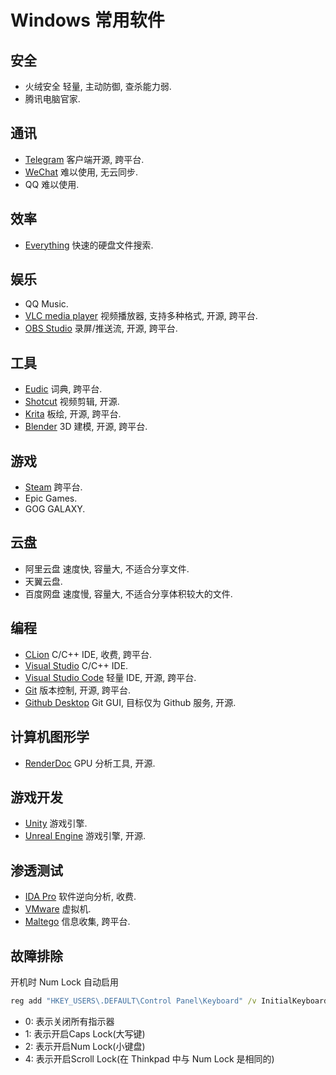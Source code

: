 # Windows 常用软件

## 安全

- 火绒安全 轻量, 主动防御, 查杀能力弱.
- 腾讯电脑官家.

## 通讯

- [Telegram] 客户端开源, 跨平台.
- [WeChat] 难以使用, 无云同步.
- QQ 难以使用.

## 效率

- [Everything] 快速的硬盘文件搜索.

## 娱乐

- QQ Music.
- [VLC media player] 视频播放器, 支持多种格式, 开源, 跨平台.
- [OBS Studio] 录屏/推送流, 开源, 跨平台.

## 工具

- [Eudic] 词典, 跨平台.
- [Shotcut] 视频剪辑, 开源.
- [Krita] 板绘, 开源, 跨平台.
- [Blender] 3D 建模, 开源, 跨平台.

## 游戏

- [Steam] 跨平台.
- Epic Games.
- GOG GALAXY.

## 云盘

- 阿里云盘 速度快, 容量大, 不适合分享文件.
- 天翼云盘.
- 百度网盘 速度慢, 容量大, 不适合分享体积较大的文件.

## 编程

- [CLion] C/C++ IDE, 收费, 跨平台.
- [Visual Studio] C/C++ IDE.
- [Visual Studio Code] 轻量 IDE, 开源, 跨平台.
- [Git] 版本控制, 开源, 跨平台.
- [Github Desktop] Git GUI, 目标仅为 Github 服务, 开源.

## 计算机图形学

- [RenderDoc] GPU 分析工具, 开源.

## 游戏开发

- [Unity] 游戏引擎.
- [Unreal Engine] 游戏引擎, 开源.

## 渗透测试

- [IDA Pro] 软件逆向分析, 收费.
- [VMware] 虚拟机.
- [Maltego] 信息收集, 跨平台.

## 故障排除

开机时 Num Lock 自动启用

```bat
reg add "HKEY_USERS\.DEFAULT\Control Panel\Keyboard" /v InitialKeyboardIndicators /t REG_DWORD /d 0 /f
```

- 0: 表示关闭所有指示器
- 1: 表示开启Caps Lock(大写键)
- 2: 表示开启Num Lock(小键盘)
- 4: 表示开启Scroll Lock(在 Thinkpad 中与 Num Lock 是相同的)

[CLion]:              https://www.jetbrains.com/clion/
[Visual Studio]:      https://www.visualstudio.com/
[Visual Studio Code]: https://code.visualstudio.com/
[Git]:                https://git-scm.com/
[Github Desktop]:     https://desktop.github.com/
[CppCheck]:           https://cppcheck.sourceforge.io/
[Telegram]:           https://web.telegram.org/
[WeChat]:             https://www.wechat.com/
[Everything]:         https://www.voidtools.com/
[VLC media player]:   https://www.videolan.org/
[OBS Studio]:         https://obsproject.com/
[Eudic]:              https://www.eudic.net/v4/en/app/eudic/
[Shotcut]:            https://shotcut.org/
[Krita]:              https://krita.org/
[Blender]:            https://www.blender.org/
[Steam]:              https://store.steampowered.com/
[RenderDoc]:          https://renderdoc.org/
[Unity]:              https://unity.com/
[Unreal Engine]:      https://www.unrealengine.com/
[IDA Pro]:            https://hex-rays.com/ida-pro/
[VMware]:             https://www.vmware.com/
[Maltego]:            https://www.maltego.com/
